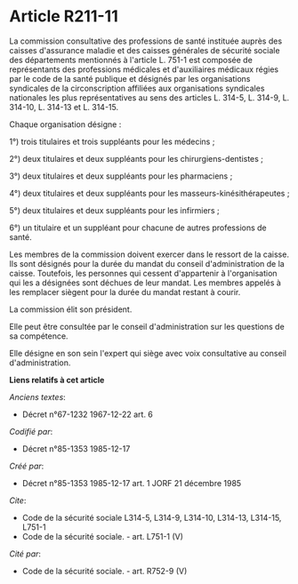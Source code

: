 # Article R211-11

La commission consultative des professions de santé instituée auprès des caisses d'assurance maladie et des caisses générales
de sécurité sociale des départements mentionnés à l'article L. 751-1 est composée de représentants des professions médicales
et d'auxiliaires médicaux régies par le code de la santé publique et désignés par les organisations syndicales de la
circonscription affiliées aux organisations syndicales nationales les plus représentatives au sens des articles L. 314-5, L.
314-9, L. 314-10, L. 314-13 et L. 314-15. 

Chaque organisation désigne : 

1°) trois titulaires et trois suppléants pour les médecins ; 

2°) deux titulaires et deux suppléants pour les chirurgiens-dentistes ; 

3°) deux titulaires et deux suppléants pour les pharmaciens ; 

4°) deux titulaires et deux suppléants pour les masseurs-kinésithérapeutes ; 

5°) deux titulaires et deux suppléants pour les infirmiers ; 

6°) un titulaire et un suppléant pour chacune de autres professions de santé. 

Les membres de la commission doivent exercer dans le ressort de la caisse. Ils sont désignés pour la durée du mandat du
conseil d'administration de la caisse. Toutefois, les personnes qui cessent d'appartenir à l'organisation qui les a désignées
sont déchues de leur mandat. Les membres appelés à les remplacer siègent pour la durée du mandat restant à courir. 

La commission élit son président. 

Elle peut être consultée par le conseil d'administration sur les questions de sa compétence. 

Elle désigne en son sein l'expert qui siège avec voix consultative au conseil d'administration.

**Liens relatifs à cet article**

_Anciens textes_:

  - Décret n°67-1232 1967-12-22 art. 6

_Codifié par_:

  - Décret n°85-1353 1985-12-17

_Créé par_:

  - Décret n°85-1353 1985-12-17 art. 1 JORF 21 décembre 1985

_Cite_:

  - Code de la sécurité sociale L314-5, L314-9, L314-10, L314-13, L314-15, L751-1
  - Code de la sécurité sociale. - art. L751-1 (V)

_Cité par_:

  - Code de la sécurité sociale. - art. R752-9 (V)
